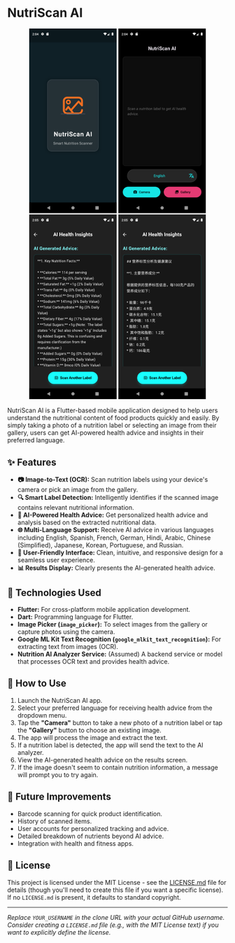 # NutriScan AI 
<div align="center"> 
 <img src="screenshot/screen6.png" alt="Theme Screen" width="200px" />
 <img src="screenshot/screen5.png" alt="Home Screen" width="200px" />
 <img src="screenshot/screen3.png" alt="Home Screen" width="200px" />
 <img src="screenshot/screen1.png" alt="Saved Screen" width="200px" />

</div>

NutriScan AI is a Flutter-based mobile application designed to help users understand the nutritional content of food products quickly and easily. By simply taking a photo of a nutrition label or selecting an image from their gallery, users can get AI-powered health advice and insights in their preferred language.

## ✨ Features

*   **📷 Image-to-Text (OCR):** Scan nutrition labels using your device's camera or pick an image from the gallery.
*   **🔍 Smart Label Detection:** Intelligently identifies if the scanned image contains relevant nutritional information.
*   **🤖 AI-Powered Health Advice:** Get personalized health advice and analysis based on the extracted nutritional data.
*   **🌐 Multi-Language Support:** Receive AI advice in various languages including English, Spanish, French, German, Hindi, Arabic, Chinese (Simplified), Japanese, Korean, Portuguese, and Russian.
*   **📱 User-Friendly Interface:** Clean, intuitive, and responsive design for a seamless user experience.
*   **📊 Results Display:** Clearly presents the AI-generated health advice.

## 🚀 Technologies Used

*   **Flutter:** For cross-platform mobile application development.
*   **Dart:** Programming language for Flutter.
*   **Image Picker (`image_picker`):** To select images from the gallery or capture photos using the camera.
*   **Google ML Kit Text Recognition (`google_mlkit_text_recognition`):** For extracting text from images (OCR).
*   **Nutrition AI Analyzer Service:** (Assumed) A backend service or model that processes OCR text and provides health advice.


## 📖 How to Use

1.  Launch the NutriScan AI app.
2.  Select your preferred language for receiving health advice from the dropdown menu.
3.  Tap the **"Camera"** button to take a new photo of a nutrition label or tap the **"Gallery"** button to choose an existing image.
4.  The app will process the image and extract the text.
5.  If a nutrition label is detected, the app will send the text to the AI analyzer.
6.  View the AI-generated health advice on the results screen.
7.  If the image doesn't seem to contain nutrition information, a message will prompt you to try again.


## 🔮 Future Improvements

*   Barcode scanning for quick product identification.
*   History of scanned items.
*   User accounts for personalized tracking and advice.
*   Detailed breakdown of nutrients beyond AI advice.
*   Integration with health and fitness apps.


## 📄 License

This project is licensed under the MIT License - see the [LICENSE.md](LICENSE.md) file for details (though you'll need to create this file if you want a specific license). If no `LICENSE.md` is present, it defaults to standard copyright.

---

_Replace `YOUR_USERNAME` in the clone URL with your actual GitHub username._
_Consider creating a `LICENSE.md` file (e.g., with the MIT License text) if you want to explicitly define the license._
